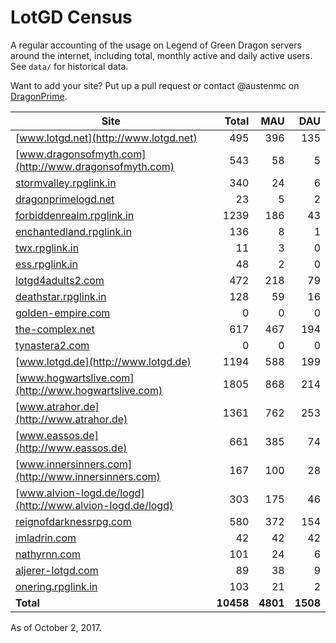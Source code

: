 # LotGD Census
A regular accounting of the usage on Legend of Green Dragon servers around the internet, including total, monthly active and daily active users. See `data/` for historical data.

Want to add your site? Put up a pull request or contact @austenmc on [DragonPrime](http://dragonprime.net).


Site | Total | MAU | DAU
--- | ---:| ---:| ---:
[www.lotgd.net](http://www.lotgd.net)|495|396|135
[www.dragonsofmyth.com](http://www.dragonsofmyth.com)|543|58|5
[stormvalley.rpglink.in](http://stormvalley.rpglink.in)|340|24|6
[dragonprimelogd.net](http://dragonprimelogd.net)|23|5|2
[forbiddenrealm.rpglink.in](http://forbiddenrealm.rpglink.in)|1239|186|43
[enchantedland.rpglink.in](http://enchantedland.rpglink.in)|136|8|1
[twx.rpglink.in](http://twx.rpglink.in)|11|3|0
[ess.rpglink.in](http://ess.rpglink.in)|48|2|0
[lotgd4adults2.com](http://lotgd4adults2.com)|472|218|79
[deathstar.rpglink.in](http://deathstar.rpglink.in)|128|59|16
[golden-empire.com](http://golden-empire.com)|0|0|0
[the-complex.net](http://the-complex.net)|617|467|194
[tynastera2.com](http://tynastera2.com)|0|0|0
[www.lotgd.de](http://www.lotgd.de)|1194|588|199
[www.hogwartslive.com](http://www.hogwartslive.com)|1805|868|214
[www.atrahor.de](http://www.atrahor.de)|1361|762|253
[www.eassos.de](http://www.eassos.de)|661|385|74
[www.innersinners.com](http://www.innersinners.com)|167|100|28
[www.alvion-logd.de/logd](http://www.alvion-logd.de/logd)|303|175|46
[reignofdarknessrpg.com](http://reignofdarknessrpg.com)|580|372|154
[imladrin.com](http://imladrin.com)|42|42|42
[nathyrnn.com](http://nathyrnn.com)|101|24|6
[aljerer-lotgd.com](http://aljerer-lotgd.com)|89|38|9
[onering.rpglink.in](http://onering.rpglink.in)|103|21|2
**Total**|**10458**|**4801**|**1508**

As of October 2, 2017.
